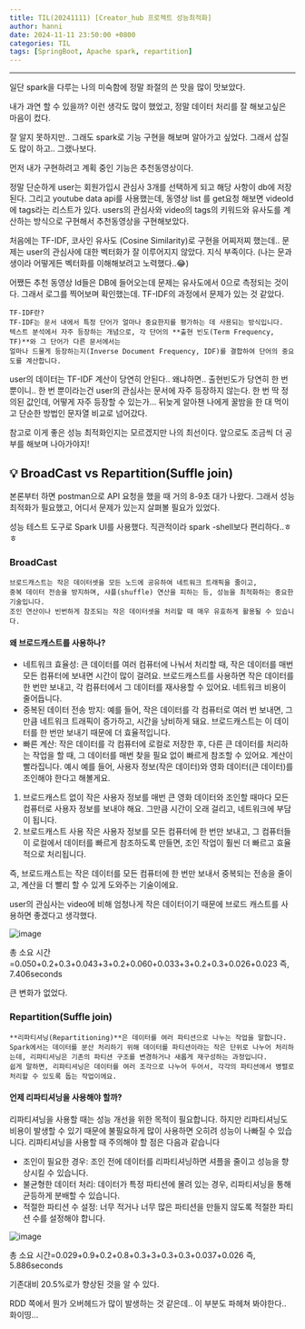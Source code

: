 ```yaml
---
title: TIL(20241111) [Creator_hub 프로젝트 성능최적화]
author: hanni
date: 2024-11-11 23:50:00 +0800
categories: TIL
tags: [SpringBoot, Apache spark, repartition]
---
```


----------------------------------------------------------------------------

일단 spark을 다루는 나의 미숙함에 정말 좌절의 쓴 맛을 많이 맛보았다.

내가 과연 할 수 있을까? 이런 생각도 많이 했었고, 정말 데이터 처리를 잘 해보고싶은 마음이 컸다.

잘 알지 못하지만.. 그래도 spark로 기능 구현을 해보며 알아가고 싶었다. 그래서 삽질도 많이 하고.. 그랬나보다.

먼저 내가 구현하려고 계획 중인 기능은 추천동영상이다.

정말 단순하게 user는 회원가입시 관심사 3개를 선택하게 되고 해당 사항이 db에 저장된다.
그리고 youtube data api를 사용했는데, 동영상 list 를 get요청 해보면 videoId에 tags라는 리스트가 있다.
users의 관심사와 video의 tags의 키워드와 유사도를 계산하는 방식으로 구현해서 추천동영상을 구현해보았다.

처음에는 TF-IDF, 코사인 유사도 (Cosine Similarity)로 구현을 어찌저찌 했는데.. 문제는 user의 관심사에 대한 벡터화가 잘 이루어지지 않았다.
지식 부족이다. (나는 문과생이라 어떻게든 벡터화를 이해해보려고 노력했다..😂)

어쨌든 추천 동영상 Id들은 DB에 들어오는데 문제는 유사도에서 0으로 측정되는 것이다.
그래서 로그를 찍어보며 확인했는데. TF-IDF의 과정에서 문제가 있는 것 같았다.

```
TF-IDF란?
TF-IDF는 문서 내에서 특정 단어가 얼마나 중요한지를 평가하는 데 사용되는 방식입니다. 
텍스트 분석에서 자주 등장하는 개념으로, 각 단어의 **출현 빈도(Term Frequency, TF)**와 그 단어가 다른 문서에서는 
얼마나 드물게 등장하는지(Inverse Document Frequency, IDF)를 결합하여 단어의 중요도를 계산합니다.
```

user의 데이터는 TF-IDF 계산이 당연히 안된다.. 왜냐하면.. 출현빈도가 당연히 한 번 뿐이니..
한 번 뿐이라는건 user의 관심사는 문서에 자주 등장하지 않는다. 한 번 딱 정의된 값인데, 어떻게 자주 등장할 수 있는가...
뒤늦게 알아챈 나에게 꿀밤을 한 대 먹이고 단순한 방법인 문자열 비교로 넘어갔다.

참고로 이게 좋은 성능 최적화인지는 모르겠지만 나의 최선이다. 앞으로도 조금씩 더 공부를 해보며 나아가야지!

## 💡 BroadCast vs Repartition(Suffle join)

본론부터 하면 postman으로 API 요청을 했을 때 거의 8-9초 대가 나왔다.
그래서 성능최적화가 필요했고, 어디서 문제가 있는지 살펴볼 필요가 있었다.

성능 테스트 도구로 Spark UI를 사용했다. 직관적이라 spark -shell보다 편리하다..ㅎㅎ


### BroadCast

```
브로드캐스트는 작은 데이터셋을 모든 노드에 공유하여 네트워크 트래픽을 줄이고, 
중복 데이터 전송을 방지하며, 샤플(shuffle) 연산을 피하는 등, 성능을 최적화하는 중요한 기술입니다. 
조인 연산이나 빈번하게 참조되는 작은 데이터셋을 처리할 때 매우 유효하게 활용될 수 있습니다.
```

#### 왜 브로드캐스트를 사용하나?
- 네트워크 효율성: 큰 데이터를 여러 컴퓨터에 나눠서 처리할 때, 작은 데이터를 매번 모든 컴퓨터에 보내면 시간이 많이 걸려요. 브로드캐스트를 사용하면 작은 데이터를 한 번만 보내고, 각 컴퓨터에서 그 데이터를 재사용할 수 있어요. 네트워크 비용이 줄어듭니다.
- 중복된 데이터 전송 방지: 예를 들어, 작은 데이터를 각 컴퓨터로 여러 번 보내면, 그만큼 네트워크 트래픽이 증가하고, 시간을 낭비하게 돼요. 브로드캐스트는 이 데이터를 한 번만 보내기 때문에 더 효율적입니다.
- 빠른 계산: 작은 데이터를 각 컴퓨터에 로컬로 저장한 후, 다른 큰 데이터를 처리하는 작업을 할 때, 그 데이터를 매번 찾을 필요 없이 빠르게 참조할 수 있어요. 계산이 빨라집니다.
예시 예를 들어, 사용자 정보(작은 데이터)와 영화 데이터(큰 데이터)를 조인해야 한다고 해볼게요.

1. 브로드캐스트 없이
작은 사용자 정보를 매번 큰 영화 데이터와 조인할 때마다 모든 컴퓨터로 사용자 정보를 보내야 해요. 그만큼 시간이 오래 걸리고, 네트워크에 부담이 됩니다.
2. 브로드캐스트 사용
작은 사용자 정보를 모든 컴퓨터에 한 번만 보내고, 그 컴퓨터들이 로컬에서 데이터를 빠르게 참조하도록 만들면, 조인 작업이 훨씬 더 빠르고 효율적으로 처리됩니다.

즉, 브로드캐스트는 작은 데이터를 모든 컴퓨터에 한 번만 보내서 중복되는 전송을 줄이고, 계산을 더 빨리 할 수 있게 도와주는 기술이에요.

user의 관심사는 video에 비해 엄청나게 작은 데이터이기 때문에 브로드 캐스트를 사용하면 좋겠다고 생각했다.

![image](https://github.com/user-attachments/assets/cd445cd0-578a-4ad4-8fd9-054e80d80951)

총 소요 시간=0.050+0.2+0.3+0.043+3+0.2+0.060+0.033+3+0.2+0.3+0.026+0.023
즉, 7.406seconds 

큰 변화가 없었다.

### Repartition(Suffle join)

```
**리파티셔닝(Repartitioning)**은 데이터를 여러 파티션으로 나누는 작업을 말합니다. 
Spark에서는 데이터를 분산 처리하기 위해 데이터를 파티션이라는 작은 단위로 나누어 처리하는데, 리파티셔닝은 기존의 파티션 구조를 변경하거나 새롭게 재구성하는 과정입니다.
쉽게 말하면, 리파티셔닝은 데이터를 여러 조각으로 나누어 두어서, 각각의 파티션에서 병렬로 처리할 수 있도록 돕는 작업이에요.
```

#### 언제 리파티셔닝을 사용해야 할까?
리파티셔닝을 사용할 때는 성능 개선을 위한 목적이 필요합니다. 하지만 리파티셔닝도 비용이 발생할 수 있기 때문에 불필요하게 많이 사용하면 오히려 성능이 나빠질 수 있습니다. 리파티셔닝을 사용할 때 주의해야 할 점은 다음과 같습니다

- 조인이 필요한 경우: 조인 전에 데이터를 리파티셔닝하면 셔플을 줄이고 성능을 향상시킬 수 있습니다.
- 불균형한 데이터 처리: 데이터가 특정 파티션에 몰려 있는 경우, 리파티셔닝을 통해 균등하게 분배할 수 있습니다.
- 적절한 파티션 수 설정: 너무 적거나 너무 많은 파티션을 만들지 않도록 적절한 파티션 수를 설정해야 합니다.

![image](https://github.com/user-attachments/assets/9b6fce48-cfde-4e08-bf7b-fc6a05a7b5da)

총 소요 시간=0.029+0.9+0.2+0.8+0.3+3+0.3+0.3+0.037+0.026
즉, 5.886seconds

기존대비 20.5%로가 향상된 것을 알 수 있다.

RDD 쪽에서 뭔가 오버헤드가 많이 발생하는 것 같은데.. 이 부분도 파헤쳐 봐야한다.. 화이띵...